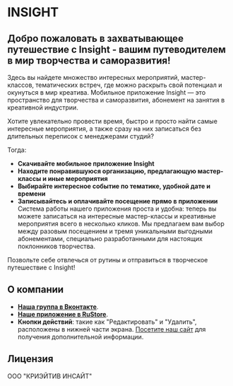 # INSIGHT

## Добро пожаловать в захватывающее путешествие с Insight - вашим путеводителем в мир творчества и саморазвития!

Здесь вы найдете множество интересных мероприятий, мастер-классов, тематических встреч, где можно раскрыть свой потенциал и окунуться в мир креатива. Мобильное приложение Insight — это пространство для творчества и саморазвития, абонемент на занятия в креативной индустрии.

Хотите увлекательно провести время, быстро и просто найти самые интересные мероприятия, а также сразу на них записаться без длительных переписок с менеджерами студий?

Тогда:
- **Скачивайте мобильное приложение Insight**
- **Находите понравившуюся организацию, предлагающую мастер-классы и иные мероприятия**
- **Выбирайте интересное событие по тематике, удобной дате и времени**
- **Записывайтесь и оплачивайте посещение прямо в приложении**
Система работы нашего приложения проста и удобна: теперь вы можете записаться на интересные мастер-классы и креативные мероприятия всего в несколько кликов. Мы предлагаем вам выбор между разовым посещением и тремя уникальными выгодными абонементами, специально разработанными для настоящих поклонников творчества.

Позвольте себе отвлечься от рутины и отправиться в творческое путешествие с Insight!

## О компании
- **[Наша группа в Вконтакте](https://vk.com/insight_app)**.
- **[Наше приложение в RuStore](https://www.rustore.ru/catalog/app/com.insight.client)**.
- **Кнопки действий**: такие как "Редактировать" и "Удалить", расположены в нижней части экрана.
[Посетите наш сайт](https://insight-app.ru) для получения дополнительной информации.

## Лицензия

ООО "КРИЭЙТИВ ИНСАЙТ"
